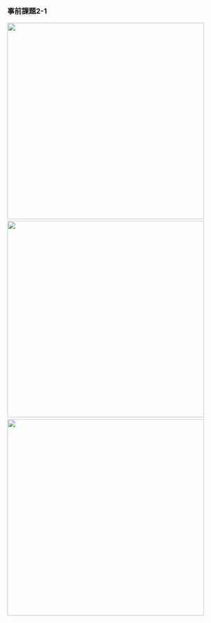 ### 事前課題2-1
<img src="https://user-images.githubusercontent.com/48054315/151701291-48d7b8f1-900b-4091-a71a-795e06830229.PNG" width="450px">　<img src="https://user-images.githubusercontent.com/48054315/151701292-44a7ded6-5a19-44f5-b052-5eeae7000028.PNG" width="450px">　<img src="https://user-images.githubusercontent.com/48054315/151701302-0aeb4619-2775-4ee2-bd4f-be25bd0559e5.PNG" width="450px">
